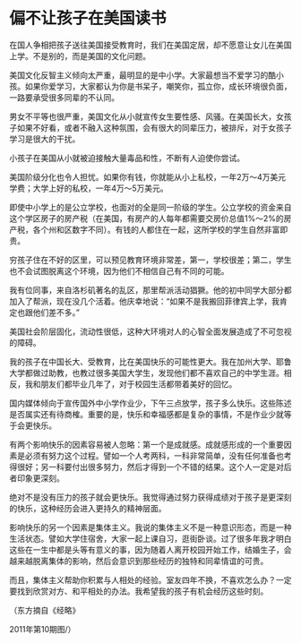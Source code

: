 # 偏不让孩子在美国读书

在国人争相把孩子送往美国接受教育时，我们在美国定居，却不愿意让女儿在美国上学。不是别的，而是美国的文化问题。

美国文化反智主义倾向太严重，最明显的是中小学。大家最想当不爱学习的酷小孩。如果你爱学习，大家都认为你是书呆子，嘲笑你，孤立你，成长环境很负面，一路要承受很多同辈的不认同。

男女不平等也很严重，美国文化从小就宣传女生要性感、风骚。在美国长大，女孩子如果不好看，或者不融入这种氛围，会有很大的同辈压力，被排斥，对于女孩子学习是很大的干扰。

小孩子在美国从小就被迫接触大量毒品和性，不断有人迫使你尝试。

美国阶级分化也令人担忧。如果你有钱，你就能从小上私校，一年2万～4万美元学费；大学上好的私校，一年4万～5万美元。

即使中小学上的是公立学校，也面对的全是同一阶级的学生。公立学校的资金来自这个学区房子的房产税（在美国，有房产的人每年都需要交房价总值1%～2%的房产税，各个州和区数字不同）。有钱的人都住在一起，这所学校的学生自然非富即贵。

穷孩子住在不好的区里，可以预见教育环境非常差，第一，学校很差；第二，学生也不会试图脱离这个环境，因为他们不相信自己有不同的可能。

我有位同事，来自洛杉矶著名的乱区，那里帮派活动猖獗。他的初中同学大部分都加入了帮派，现在没几个活着。他庆幸地说：“如果不是我搬回菲律宾上学，我肯定也跟他们差不多。”

美国社会阶层固化，流动性很低，这种大环境对人的心智全面发展造成了不可忽视的障碍。

我的孩子在中国长大、受教育，比在美国快乐的可能性更大。我在加州大学、耶鲁大学都做过助教，也教过很多美国大学生，发现他们都不喜欢自己的中学生涯。相反，我和朋友们都毕业几年了，对于校园生活都带着美好的回忆。

国内媒体倾向于宣传国外中小学作业少，下午三点放学，孩子多么快乐。这些陈述是否属实还有待商榷。重要的是，快乐和幸福感都是复杂的事情，不是作业少就等于会更快乐。

有两个影响快乐的因素容易被人忽略：第一个是成就感。成就感形成的一个重要因素是必须有努力这个过程。譬如一个人考两科，一科非常简单，没有任何准备也考得很好；另一科要付出很多努力，然后才得到一个不错的结果。这个人一定是对后者印象更深刻。

绝对不是没有压力的孩子就会更快乐。我觉得通过努力获得成绩对于孩子是更深刻的快乐，这种经历会进入更持久的精神层面。

影响快乐的另一个因素是集体主义。我说的集体主义不是一种意识形态，而是一种生活状态。譬如大学住宿舍，大家一起上课自习，逛街卧谈。过了很多年我才明白这些在一生中都是头等有意义的事，因为随着人离开校园开始工作，结婚生子，会越来越脱离集体的影响，然后会意识到那些经历的独特和同辈情谊的可贵。

而且，集体主义帮助你积累与人相处的经验。室友四年不换，不喜欢怎么办？一定要找到欣赏对方、和平相处的办法。我希望我的孩子有机会经历这些时刻。

（东方摘自《经略》

2011年第10期图/）